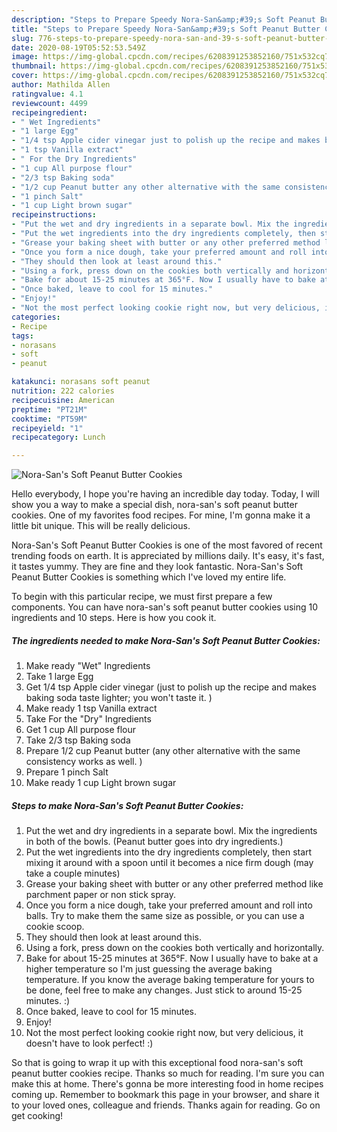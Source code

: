 ```yaml
---
description: "Steps to Prepare Speedy Nora-San&amp;#39;s Soft Peanut Butter Cookies"
title: "Steps to Prepare Speedy Nora-San&amp;#39;s Soft Peanut Butter Cookies"
slug: 776-steps-to-prepare-speedy-nora-san-and-39-s-soft-peanut-butter-cookies
date: 2020-08-19T05:52:53.549Z
image: https://img-global.cpcdn.com/recipes/6208391253852160/751x532cq70/nora-sans-soft-peanut-butter-cookies-recipe-main-photo.jpg
thumbnail: https://img-global.cpcdn.com/recipes/6208391253852160/751x532cq70/nora-sans-soft-peanut-butter-cookies-recipe-main-photo.jpg
cover: https://img-global.cpcdn.com/recipes/6208391253852160/751x532cq70/nora-sans-soft-peanut-butter-cookies-recipe-main-photo.jpg
author: Mathilda Allen
ratingvalue: 4.1
reviewcount: 4499
recipeingredient:
- " Wet Ingredients"
- "1 large Egg"
- "1/4 tsp Apple cider vinegar just to polish up the recipe and makes baking soda taste lighter you wont taste it "
- "1 tsp Vanilla extract"
- " For the Dry Ingredients"
- "1 cup All purpose flour"
- "2/3 tsp Baking soda"
- "1/2 cup Peanut butter any other alternative with the same consistency works as well "
- "1 pinch Salt"
- "1 cup Light brown sugar"
recipeinstructions:
- "Put the wet and dry ingredients in a separate bowl. Mix the ingredients in both of the bowls. (Peanut butter goes into dry ingredients.)"
- "Put the wet ingredients into the dry ingredients completely, then start mixing it around with a spoon until it becomes a nice firm dough (may take a couple minutes)"
- "Grease your baking sheet with butter or any other preferred method like parchment paper or non stick spray."
- "Once you form a nice dough, take your preferred amount and roll into balls. Try to make them the same size as possible, or you can use a cookie scoop."
- "They should then look at least around this."
- "Using a fork, press down on the cookies both vertically and horizontally."
- "Bake for about 15-25 minutes at 365°F. Now I usually have to bake at a higher temperature so I&#39;m just guessing the average baking temperature. If you know the average baking temperature for yours to be done, feel free to make any changes. Just stick to around 15-25 minutes. :)"
- "Once baked, leave to cool for 15 minutes."
- "Enjoy!"
- "Not the most perfect looking cookie right now, but very delicious, it doesn&#39;t have to look perfect! :)"
categories:
- Recipe
tags:
- norasans
- soft
- peanut

katakunci: norasans soft peanut 
nutrition: 222 calories
recipecuisine: American
preptime: "PT21M"
cooktime: "PT59M"
recipeyield: "1"
recipecategory: Lunch

---
```



![Nora-San&#39;s Soft Peanut Butter Cookies](https://img-global.cpcdn.com/recipes/6208391253852160/751x532cq70/nora-sans-soft-peanut-butter-cookies-recipe-main-photo.jpg)

Hello everybody, I hope you're having an incredible day today. Today, I will show you a way to make a special dish, nora-san&#39;s soft peanut butter cookies. One of my favorites food recipes. For mine, I'm gonna make it a little bit unique. This will be really delicious.



Nora-San&#39;s Soft Peanut Butter Cookies is one of the most favored of recent trending foods on earth. It is appreciated by millions daily. It's easy, it's fast, it tastes yummy. They are fine and they look fantastic. Nora-San&#39;s Soft Peanut Butter Cookies is something which I've loved my entire life.


To begin with this particular recipe, we must first prepare a few components. You can have nora-san&#39;s soft peanut butter cookies using 10 ingredients and 10 steps. Here is how you cook it.

<!--inarticleads1-->

##### The ingredients needed to make Nora-San&#39;s Soft Peanut Butter Cookies:

1. Make ready  &#34;Wet&#34; Ingredients
1. Take 1 large Egg
1. Get 1/4 tsp Apple cider vinegar (just to polish up the recipe and makes baking soda taste lighter; you won&#39;t taste it. )
1. Make ready 1 tsp Vanilla extract
1. Take  For the &#34;Dry&#34; Ingredients
1. Get 1 cup All purpose flour
1. Take 2/3 tsp Baking soda
1. Prepare 1/2 cup Peanut butter (any other alternative with the same consistency works as well. )
1. Prepare 1 pinch Salt
1. Make ready 1 cup Light brown sugar




<!--inarticleads2-->

##### Steps to make Nora-San&#39;s Soft Peanut Butter Cookies:

1. Put the wet and dry ingredients in a separate bowl. Mix the ingredients in both of the bowls. (Peanut butter goes into dry ingredients.)
1. Put the wet ingredients into the dry ingredients completely, then start mixing it around with a spoon until it becomes a nice firm dough (may take a couple minutes)
1. Grease your baking sheet with butter or any other preferred method like parchment paper or non stick spray.
1. Once you form a nice dough, take your preferred amount and roll into balls. Try to make them the same size as possible, or you can use a cookie scoop.
1. They should then look at least around this.
1. Using a fork, press down on the cookies both vertically and horizontally.
1. Bake for about 15-25 minutes at 365°F. Now I usually have to bake at a higher temperature so I&#39;m just guessing the average baking temperature. If you know the average baking temperature for yours to be done, feel free to make any changes. Just stick to around 15-25 minutes. :)
1. Once baked, leave to cool for 15 minutes.
1. Enjoy!
1. Not the most perfect looking cookie right now, but very delicious, it doesn&#39;t have to look perfect! :)




So that is going to wrap it up with this exceptional food nora-san&#39;s soft peanut butter cookies recipe. Thanks so much for reading. I'm sure you can make this at home. There's gonna be more interesting food in home recipes coming up. Remember to bookmark this page in your browser, and share it to your loved ones, colleague and friends. Thanks again for reading. Go on get cooking!
